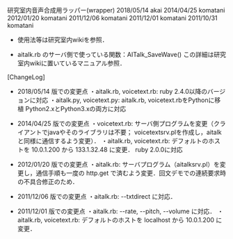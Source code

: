 ﻿研究室内音声合成用ラッパー(wrapper)
						2018/05/14	akai
						2014/04/25	komatani
						2012/01/20	komatani
						2011/12/06	komatani
						2011/12/01	komatani
						2011/10/31	komatani

* 使用法等は研究室内wikiを参照．

* aitalk.rb のサーバ側で使っている関数：AITalk_SaveWave()
  この詳細は研究室内wikiに置いているマニュアル参照．


[ChangeLog]
* 2018/05/14 版での変更点
・aitalk.rb, voicetext.rb:
	     ruby 2.4.0以降のバージョンに対応
・aitalk.py, voicetext.py:
	     aitalk.rb, voicetext.rbをPythonに移植
	     Python2.xとPython3.xの両方に対応
* 2014/04/25 版での変更点
・voicetext.rb:
	     サーバ側プログラムを変更（クライアントでjavaやそのライブラリは不要；
	     voicetextsrv.plを作成し，aitalkと同様に通信するよう変更）．
・aitalk.rb, voicetext.rb:
	     デフォルトのホストを 10.0.1.200 から 133.1.32.48 に変更．
	     ruby 2.0.0に対応

* 2012/01/20 版での変更点
・aitalk.rb:
	     サーバプログラム（aitalksrv.pl）を変更し，通信手順も一度の 
	     http.get で済むよう変更．回文デモでの連続要求時の不具合修正のため．
* 2011/12/06 版での変更点
・aitalk.rb:
	     --txtdirect に対応．

* 2011/12/01 版での変更点
・aitalk.rb: 
	     --rate, --pitch, --volume に対応．
・aitalk.rb, voicetext.rb:
	     デフォルトのホストを localhost から 10.0.1.200 に変更．
